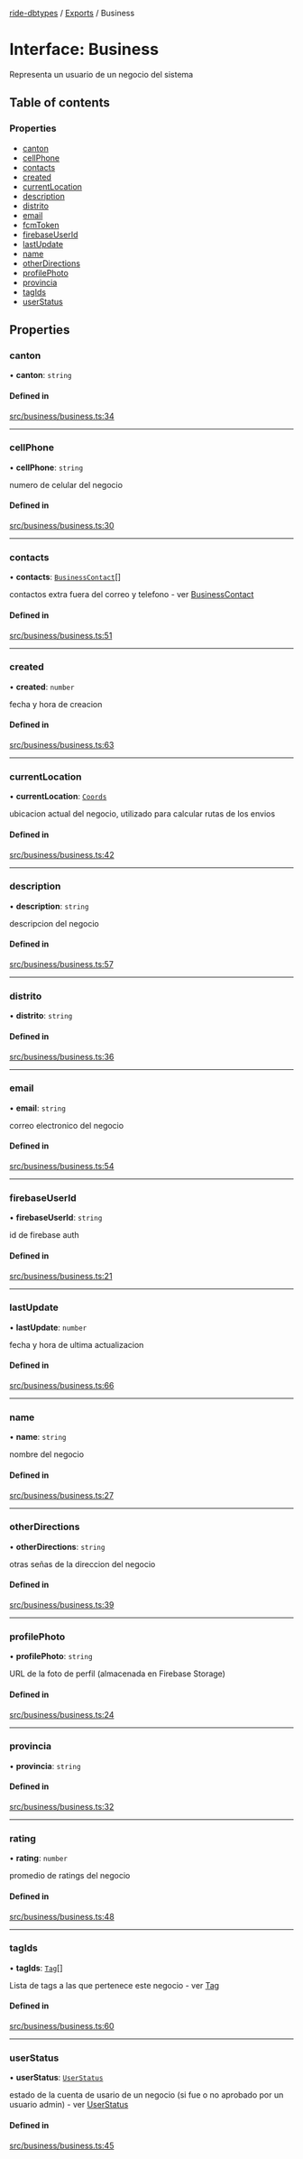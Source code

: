 [ride-dbtypes](../README.md) / [Exports](../modules.md) / Business

# Interface: Business

Representa un usuario de un negocio del sistema

## Table of contents

### Properties

- [canton](Business.md#canton)
- [cellPhone](Business.md#cellphone)
- [contacts](Business.md#contacts)
- [created](Business.md#created)
- [currentLocation](Business.md#currentlocation)
- [description](Business.md#description)
- [distrito](Business.md#distrito)
- [email](Business.md#email)
- [fcmToken](Business.md#fcmtoken)
- [firebaseUserId](Business.md#firebaseuserid)
- [lastUpdate](Business.md#lastupdate)
- [name](Business.md#name)
- [otherDirections](Business.md#otherdirections)
- [profilePhoto](Business.md#profilephoto)
- [provincia](Business.md#provincia)
- [tagIds](Business.md#tagids)
- [userStatus](Business.md#userstatus)

## Properties

### canton

• **canton**: `string`

#### Defined in

[src/business/business.ts:34](https://github.com/gatitolabs/ride-dbtypes/blob/de85d58/src/business/business.ts#L34)

___

### cellPhone

• **cellPhone**: `string`

numero de celular del negocio

#### Defined in

[src/business/business.ts:30](https://github.com/gatitolabs/ride-dbtypes/blob/de85d58/src/business/business.ts#L30)

___

### contacts

• **contacts**: [`BusinessContact`](BusinessContact.md)[]

contactos extra fuera del correo y telefono - ver [BusinessContact](BusinessContact.md)

#### Defined in

[src/business/business.ts:51](https://github.com/gatitolabs/ride-dbtypes/blob/de85d58/src/business/business.ts#L51)

___

### created

• **created**: `number`

fecha y hora de creacion

#### Defined in

[src/business/business.ts:63](https://github.com/gatitolabs/ride-dbtypes/blob/de85d58/src/business/business.ts#L63)

___

### currentLocation

• **currentLocation**: [`Coords`](Coords.md)

ubicacion actual del negocio, utilizado para calcular rutas de los envios

#### Defined in

[src/business/business.ts:42](https://github.com/gatitolabs/ride-dbtypes/blob/de85d58/src/business/business.ts#L42)

___

### description

• **description**: `string`

descripcion del negocio

#### Defined in

[src/business/business.ts:57](https://github.com/gatitolabs/ride-dbtypes/blob/de85d58/src/business/business.ts#L57)

___

### distrito

• **distrito**: `string`

#### Defined in

[src/business/business.ts:36](https://github.com/gatitolabs/ride-dbtypes/blob/de85d58/src/business/business.ts#L36)

___

### email

• **email**: `string`

correo electronico del negocio

#### Defined in

[src/business/business.ts:54](https://github.com/gatitolabs/ride-dbtypes/blob/de85d58/src/business/business.ts#L54)

___

### firebaseUserId

• **firebaseUserId**: `string`

id de firebase auth

#### Defined in

[src/business/business.ts:21](https://github.com/gatitolabs/ride-dbtypes/blob/de85d58/src/business/business.ts#L21)

___

### lastUpdate

• **lastUpdate**: `number`

fecha y hora de ultima actualizacion

#### Defined in

[src/business/business.ts:66](https://github.com/gatitolabs/ride-dbtypes/blob/de85d58/src/business/business.ts#L66)

___

### name

• **name**: `string`

nombre del negocio

#### Defined in

[src/business/business.ts:27](https://github.com/gatitolabs/ride-dbtypes/blob/de85d58/src/business/business.ts#L27)

___

### otherDirections

• **otherDirections**: `string`

otras señas de la direccion del negocio

#### Defined in

[src/business/business.ts:39](https://github.com/gatitolabs/ride-dbtypes/blob/de85d58/src/business/business.ts#L39)

___

### profilePhoto

• **profilePhoto**: `string`

URL de la foto de perfil (almacenada en Firebase Storage)

#### Defined in

[src/business/business.ts:24](https://github.com/gatitolabs/ride-dbtypes/blob/de85d58/src/business/business.ts#L24)

___

### provincia

• **provincia**: `string`

#### Defined in

[src/business/business.ts:32](https://github.com/gatitolabs/ride-dbtypes/blob/de85d58/src/business/business.ts#L32)

___

### rating

• **rating**: `number`

promedio de ratings del negocio

#### Defined in

[src/business/business.ts:48](https://github.com/gatitolabs/ride-dbtypes/blob/de85d58/src/business/business.ts#L48)

___

### tagIds

• **tagIds**: [`Tag`](Tag.md)[]

Lista de tags a las que pertenece este negocio - ver [Tag](Tag.md)

#### Defined in

[src/business/business.ts:60](https://github.com/gatitolabs/ride-dbtypes/blob/de85d58/src/business/business.ts#L60)

___

### userStatus

• **userStatus**: [`UserStatus`](../modules.md#userstatus)

estado de la cuenta de usario de un negocio (si fue o no aprobado por un usuario admin) - ver [UserStatus](../modules.md#userstatus)

#### Defined in

[src/business/business.ts:45](https://github.com/gatitolabs/ride-dbtypes/blob/de85d58/src/business/business.ts#L45)
